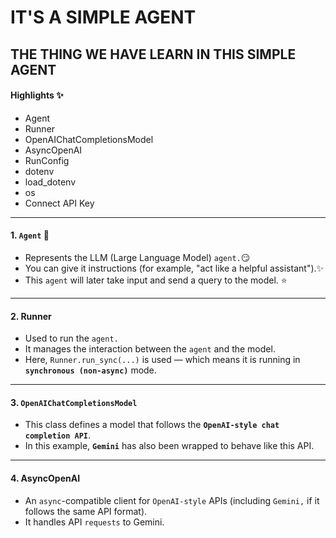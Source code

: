 # IT'S A SIMPLE AGENT

## THE THING WE HAVE LEARN IN THIS SIMPLE AGENT

#### Highlights ✨

- Agent
- Runner
- OpenAIChatCompletionsModel
- AsyncOpenAI
- RunConfig
- dotenv
- load_dotenv
- os
- Connect API Key

---
#### 1. <code>Agent</code> 🤖

- Represents the LLM (Large Language Model) <code>agent.</code>😏
- You can give it instructions (for example, "act like a helpful assistant").✨
- This <code>agent</code> will later take input and send a query to the model. ⭐

---
#### 2. Runner

- Used to run the <code>agent.</code>
- It manages the interaction between the <code>agent</code> and the model.
- Here, <code>Runner.run_sync(...)</code> is used — which means it is running in <code>**synchronous (non-async)**</code> mode.

---
#### 3. <code>OpenAIChatCompletionsModel</code>
- This class defines a model that follows the <code>**OpenAI-style chat completion API**</code>.
- In this example, <code>**Gemini**</code> has also been wrapped to behave like this API.

---
#### 4. AsyncOpenAI
- An <code>async</code>-compatible client for <code>OpenAI-style</code> APIs (including <code>Gemini,</code> if it follows the same API format).
- It handles API <code>requests</code> to Gemini.

